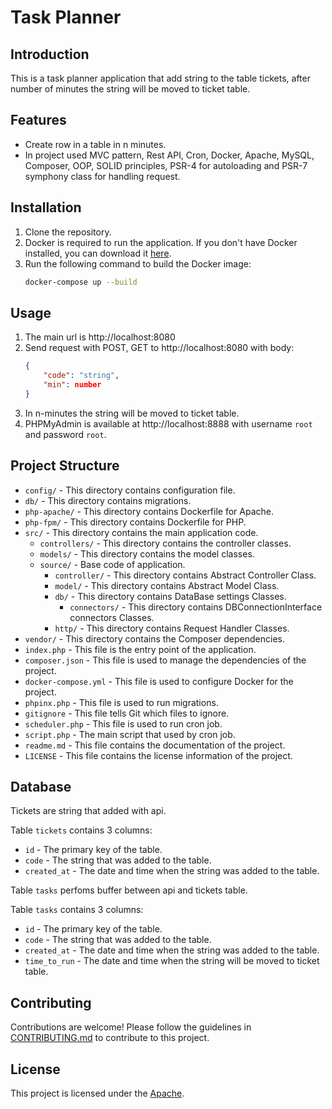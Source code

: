 # Task Planner

## Introduction

This is a task planner application that add string to the table tickets, 
after number of minutes the string will be moved to ticket table. 

## Features

- Create row in a table in n minutes.
- In project used MVC pattern, Rest API, Cron, Docker, Apache, MySQL, Composer,
    OOP, SOLID principles, PSR-4 for autoloading  and  PSR-7 symphony class for handling request.

## Installation

1. Clone the repository.
2. Docker is required to run the application. If you don't have Docker installed, 
you can download it [here](https://www.docker.com/products/docker-desktop).
3. Run the following command to build the Docker image:
    ```bash 
    docker-compose up --build
    ```

## Usage
1. The main url is http://localhost:8080
2. Send request with POST, GET to  http://localhost:8080 with body:
    ```json
    {
        "code": "string",
        "min": number
    }
    ```
3. In n-minutes the string will be moved to ticket table.
4. PHPMyAdmin is available at http://localhost:8888 with username `root` and password `root`.


## Project Structure
- `config/` - This directory contains configuration file.
- `db/` - This directory contains migrations.
- `php-apache/` - This directory contains Dockerfile for Apache.
- `php-fpm/` - This directory contains Dockerfile for PHP.
- `src/` - This directory contains the main application code.
  - `controllers/` - This directory contains the controller classes.
  - `models/` - This directory contains the model classes.
  - `source/` - Base code of application.
    - `controller/` - This directory contains Abstract Controller Class.
    - `model/` - This directory contains Abstract Model Class.
    - `db/` - This directory contains DataBase settings Classes.
        - `connectors/` - This directory contains DBConnectionInterface connectors Classes.
    - `http/` - This directory contains Request Handler Classes.
- `vendor/` - This directory contains the Composer dependencies.
- `index.php` - This file is the entry point of the application.	
- `composer.json` - This file is used to manage the dependencies of the project.
- `docker-compose.yml` - This file is used to configure Docker for the project.
- `phpinx.php` - This file is used to run migrations.
- `gitignore` - This file tells Git which files to ignore.
- `scheduler.php` - This file is used to run cron job.
- `script.php` - The main script that used by cron job.
- `readme.md` - This file contains the documentation of the project.
- `LICENSE` - This file contains the license information of the project.

## Database

Tickets are string that added with api.

Table `tickets` contains 3 columns:
- `id` - The primary key of the table.
- `code` - The string that was added to the table.
- `created_at` - The date and time when the string was added to the table.

Table `tasks` perfoms buffer between api and tickets table.

Table `tasks` contains 3 columns:
- `id` - The primary key of the table.	
- `code` - The string that was added to the table.
- `created_at` - The date and time when the string was added to the table.
- `time_to_run` - The date and time when the string will be moved to ticket table.

## Contributing

Contributions are welcome! Please follow the guidelines in [CONTRIBUTING.md](./CONTRIBUTING.md) to contribute to this project.

## License

This project is licensed under the [Apache](./LICENSE).
